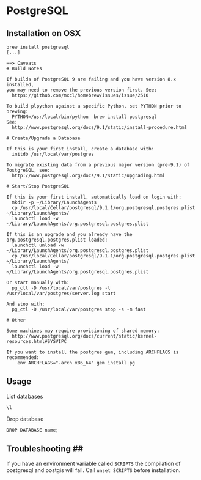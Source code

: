 # PostgreSQL #

## Installation on OSX ##

	brew install postgresql
	[...]

	==> Caveats
	# Build Notes

	If builds of PostgreSQL 9 are failing and you have version 8.x installed,
	you may need to remove the previous version first. See:
	  https://github.com/mxcl/homebrew/issues/issue/2510

	To build plpython against a specific Python, set PYTHON prior to brewing:
	  PYTHON=/usr/local/bin/python  brew install postgresql
	See:
	  http://www.postgresql.org/docs/9.1/static/install-procedure.html

	# Create/Upgrade a Database

	If this is your first install, create a database with:
	  initdb /usr/local/var/postgres

	To migrate existing data from a previous major version (pre-9.1) of PostgreSQL, see:
	  http://www.postgresql.org/docs/9.1/static/upgrading.html

	# Start/Stop PostgreSQL

	If this is your first install, automatically load on login with:
	  mkdir -p ~/Library/LaunchAgents
	  cp /usr/local/Cellar/postgresql/9.1.1/org.postgresql.postgres.plist ~/Library/LaunchAgents/
	  launchctl load -w ~/Library/LaunchAgents/org.postgresql.postgres.plist

	If this is an upgrade and you already have the org.postgresql.postgres.plist loaded:
	  launchctl unload -w ~/Library/LaunchAgents/org.postgresql.postgres.plist
	  cp /usr/local/Cellar/postgresql/9.1.1/org.postgresql.postgres.plist ~/Library/LaunchAgents/
	  launchctl load -w ~/Library/LaunchAgents/org.postgresql.postgres.plist

	Or start manually with:
	  pg_ctl -D /usr/local/var/postgres -l /usr/local/var/postgres/server.log start

	And stop with:
	  pg_ctl -D /usr/local/var/postgres stop -s -m fast

	# Other

	Some machines may require provisioning of shared memory:
	  http://www.postgresql.org/docs/current/static/kernel-resources.html#SYSVIPC

	If you want to install the postgres gem, including ARCHFLAGS is recommended:
	    env ARCHFLAGS="-arch x86_64" gem install pg

## Usage ##

List databases

	\l

Drop database

	DROP DATABASE name;

## Troubleshooting ## ##

If you have an environment variable called `SCRIPTS` the compilation of postgresql and postgis will fail. Call `unset SCRIPTS` before installation.
